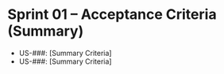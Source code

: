 # Sprint 01 – Acceptance Criteria (Summary)

- US-###: [Summary Criteria]
- US-###: [Summary Criteria]
